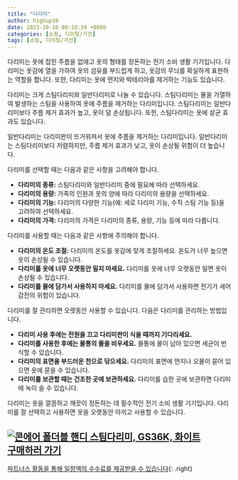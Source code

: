 ```yaml
---
title: "다리미"
author: highup38
date: 2023-10-10 00:10:59 +0800
categories: [쇼핑, 디이털/가전]
tags: [쇼핑, 디이털/가전]
---
```


다리미는 옷에 잡힌 주름을 없애고 옷의 형태를 정돈하는 전기 소비 생활 기기입니다. 다리미는 옷감에 열을 가하여 옷의 섬유를 부드럽게 하고, 옷감의 무늬를 확실하게 표현하는 역할을 합니다. 또한, 다리미는 옷에 먼지와 박테리아를 제거하는 기능도 있습니다.


다리미는 크게 스팀다리미와 일반다리미로 나눌 수 있습니다. 스팀다리미는 물을 가열하여 발생하는 스팀을 사용하여 옷에 주름을 제거하는 다리미입니다. 스팀다리미는 일반다리미보다 주름 제거 효과가 높고, 옷이 덜 손상됩니다. 또한, 스팀다리미는 옷에 살균 효과도 있습니다.

일반다리미는 다리미판이 뜨거워져서 옷에 주름을 제거하는 다리미입니다. 일반다리미는 스팀다리미보다 저렴하지만, 주름 제거 효과가 낮고, 옷이 손상될 위험이 더 높습니다.

다리미를 선택할 때는 다음과 같은 사항을 고려해야 합니다.

* **다리미의 종류:** 스팀다리미와 일반다리미 중에 필요에 따라 선택하세요.
* **다리미의 용량:** 가족의 인원과 옷의 양에 따라 다리미의 용량을 선택하세요.
* **다리미의 기능:** 다리미의 다양한 기능(예: 세로 다리미 기능, 수직 스팀 기능 등)을 고려하여 선택하세요.
* **다리미의 가격:** 다리미의 가격은 다리미의 종류, 용량, 기능 등에 따라 다릅니다.

다리미를 사용할 때는 다음과 같은 사항에 주의해야 합니다.

* **다리미의 온도 조절:** 다리미의 온도를 옷감에 맞게 조절하세요. 온도가 너무 높으면 옷이 손상될 수 있습니다.
* **다리미를 옷에 너무 오랫동안 밀지 마세요.** 다리미를 옷에 너무 오랫동안 밀면 옷이 손상될 수 있습니다.
* **다리미를 물에 담가서 사용하지 마세요.** 다리미를 물에 담가서 사용하면 전기가 새어 감전의 위험이 있습니다.

다리미를 잘 관리하면 오랫동안 사용할 수 있습니다. 다음은 다리미를 관리하는 방법입니다.

* **다리미 사용 후에는 전원을 끄고 다리미판이 식을 때까지 기다리세요.**
* **다리미를 사용한 후에는 물통의 물을 비우세요.** 물통에 물이 남아 있으면 세균이 번식할 수 있습니다.
* **다리미의 표면을 부드러운 천으로 닦으세요.** 다리미의 표면에 먼지나 오물이 묻어 있으면 옷에 묻을 수 있습니다.
* **다리미를 보관할 때는 건조한 곳에 보관하세요.** 다리미를 습한 곳에 보관하면 다리미에 녹이 슬 수 있습니다.

다리미는 옷을 깔끔하고 깨끗이 정돈하는 데 필수적인 전기 소비 생활 기기입니다. 다리미를 잘 선택하고 사용하면 옷을 오랫동안 아끼고 사용할 수 있습니다.

[![콘에어 폴더블 핸디 스팀다리미, GS36K, 화이트](https://thumbnail6.coupangcdn.com/thumbnails/remote/230x230ex/image/retail/images/2020/07/30/14/3/38f05e5c-9512-4d8b-878f-210cfa7231ef.jpg "콘에어 폴더블 핸디 스팀다리미, GS36K, 화이트")](https://link.coupang.com/re/AFFSDP?lptag=AF1030537&subid=&pageKey=1894750879&traceid=V0-153&itemId=3218988375&vendorItemId=71206270954)
<br>
[**구매하러 가기**](https://link.coupang.com/re/AFFSDP?lptag=AF1030537&subid=&pageKey=1894750879&traceid=V0-153&itemId=3218988375&vendorItemId=71206270954)
---
[파트너스 활동을 통해 일정액의 수수료를 제공받을 수 있습니다](https://link.coupang.com/a/bao1ui){: .right}